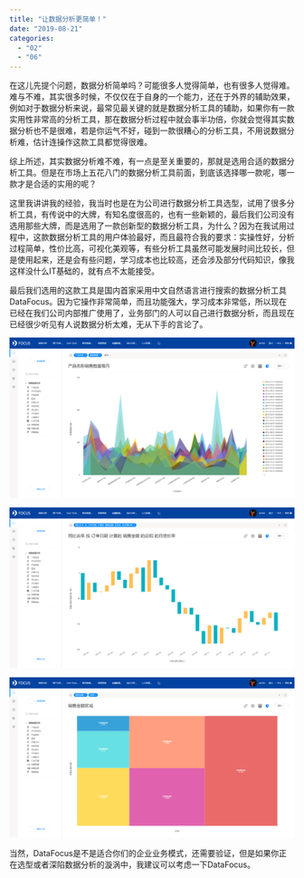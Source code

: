 ```yaml
---
title: "让数据分析更简单！"
date: "2019-08-21"
categories: 
  - "02"
  - "06"
---
```


在这儿先提个问题，数据分析简单吗？可能很多人觉得简单，也有很多人觉得难。难与不难，其实很多时候，不仅仅在于自身的一个能力，还在于外界的辅助效果，例如对于数据分析来说，最常见最关键的就是数据分析工具的辅助，如果你有一款实用性非常高的分析工具，那在数据分析过程中就会事半功倍，你就会觉得其实数据分析也不是很难，若是你运气不好，碰到一款很糟心的分析工具，不用说数据分析难，估计连操作这款工具都觉得很难。

综上所述，其实数据分析难不难，有一点是至关重要的，那就是选用合适的数据分析工具。但是在市场上五花八门的数据分析工具前面，到底该选择哪一款呢，哪一款才是合适的实用的呢？

这里我讲讲我的经验，我当时也是在为公司进行数据分析工具选型，试用了很多分析工具，有传说中的大牌，有知名度很高的，也有一些新颖的，最后我们公司没有选用那些大牌，而是选用了一款创新型的数据分析工具，为什么？因为在我试用过程中，这款数据分析工具的用户体验最好，而且最符合我的要求：实操性好，分析过程简单，性价比高，可视化美观等，有些分析工具虽然可能发展时间比较长，但是使用起来，还是会有些问题，学习成本也比较高，还会涉及部分代码知识，像我这样没什么IT基础的，就有点不太能接受。

最后我们选用的这款工具是国内首家采用中文自然语言进行搜索的数据分析工具DataFocus。因为它操作非常简单，而且功能强大，学习成本非常低，所以现在已经在我们公司内部推广使用了，业务部门的人可以自己进行数据分析，而且现在已经很少听见有人说数据分析太难，无从下手的言论了。

![](images/word-image-297.png)

![](images/word-image-298.png)

![](images/word-image-299.png)

当然，DataFocus是不是适合你们的企业业务模式，还需要验证，但是如果你正在选型或者深陷数据分析的漩涡中，我建议可以考虑一下DataFocus。
